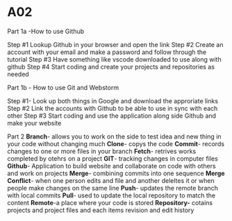 # A02
Part 1a -How to use Github
  
  Step #1
  Lookup Github in your browser and open the link
  Step #2
  Create an account with your email and make a password and follow through the tutorial
  Step #3
  Have something like vscode downloaded to use along with github
  Step #4
  Start coding and create your projects and repositories as needed

Part 1b - How to use Git and Webstorm

Step #1- 
Look up both things in Google and download the approriate links
Step #2
Link the accounts with Github to be able to use in sync with each other
Step #3
Start coding and use the application along side Github and make your website

Part 2
**Branch**- allows you to work on the side to test idea and new thing in your code without changing much
**Clone**- copys the code 
**Commit**- records changes to one or more files in your branch
**Fetch**- retrives works completed by otehrs on a project
**GIT**- tracking changes in computer files
**Github**- Application to build website and collaborate on code with others and work on projects
**Merge**- combining commits into one sequence 
**Merge Conflict**- when one person edits and file and another deleltes it or when people make changes on the same line
**Push**- updates the remote branch with local commits
**Pull**-  used to update the local repository to match the content
**Remote**-a place where your code is stored
**Repository-** cotains projects and project files and each items revision and edit history



  
